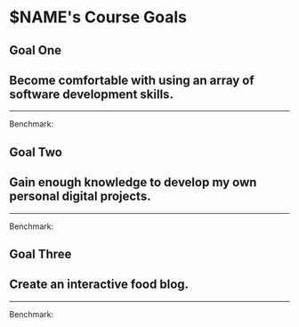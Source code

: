 
# $NAME's Course Goals

## Goal One

## Become comfortable with using an array of software development skills.

-----

Benchmark:


## Goal Two

## Gain enough knowledge to develop my own personal digital projects.

-----

Benchmark:

## Goal Three

## Create an interactive food blog.

-----

Benchmark:

